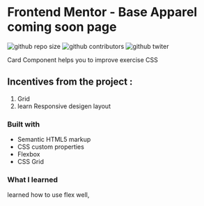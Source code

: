 # Frontend Mentor - Base Apparel coming soon page

![github repo size](https://img.shields.io/github/repo-size/AliBearr/card-component)
![github contributors](https://img.shields.io/github/contributors/AliBearr/card-component)
![github twiter](https://img.shields.io/twitter/follow/Alibearrr?style=social)

Card Component helps you to improve exercise CSS

<!-- ![podcast preview](./design/desktop-preview.jpg) -->

## Incentives from the project :

1. Grid
2. learn Responsive desigen layout

### Built with

- Semantic HTML5 markup
- CSS custom properties
- Flexbox
- CSS Grid

### What I learned

learned how to use flex well,

